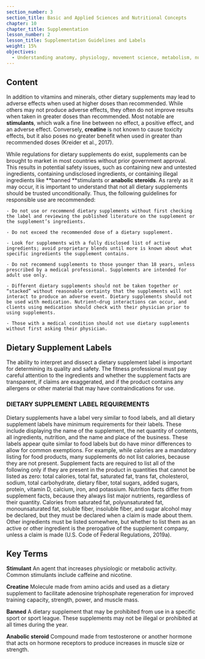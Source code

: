 ```yaml
---
section_number: 3
section_title: Basic and Applied Sciences and Nutritional Concepts
chapter: 10
chapter_title: Supplementation
lesson_number: 2
lesson_title: Supplementation Guidelines and Labels
weight: 15%
objectives:
  - Understanding anatomy, physiology, movement science, metabolism, nutrition, and supplementation.
---
```


## Content
In addition to vitamins and minerals, other dietary supplements may lead to adverse effects when used at higher doses than recommended. While others may not produce adverse effects, they often do not improve results when taken in greater doses than recommended. Most notable are **stimulants**, which walk a fine line between no effect, a positive effect, and an adverse effect. Conversely, **creatine** is not known to cause toxicity effects, but it also poses no greater benefit when used in greater than recommended doses (Kreider et al., 2017).

While regulations for dietary supplements do exist, supplements can be brought to market in most countries without prior government approval. This results in potential safety issues, such as containing new and untested ingredients, containing undisclosed ingredients, or containing illegal ingredients like **banned **stimulants or **anabolic steroids**. As rarely as it may occur, it is important to understand that not all dietary supplements should be trusted unconditionally. Thus, the following guidelines for responsible use are recommended:

	- Do not use or recommend dietary supplements without first checking the label and reviewing the published literature on the supplement or the supplement’s ingredients.

	- Do not exceed the recommended dose of a dietary supplement.

	- Look for supplements with a fully disclosed list of active ingredients; avoid proprietary blends until more is known about what specific ingredients the supplement contains.

	- Do not recommend supplements to those younger than 18 years, unless prescribed by a medical professional. Supplements are intended for adult use only.

	- Different dietary supplements should not be taken together or “stacked” without reasonable certainty that the supplements will not interact to produce an adverse event. Dietary supplements should not be used with medication. Nutrient–drug interactions can occur, and clients using medication should check with their physician prior to using supplements.

	- Those with a medical condition should not use dietary supplements without first asking their physician.

## Dietary Supplement Labels

The ability to interpret and dissect a dietary supplement label is important for determining its quality and safety. The fitness professional must pay careful attention to the ingredients and whether the supplement facts are transparent, if claims are exaggerated, and if the product contains any allergens or other material that may have contraindications for use.

### DIETARY SUPPLEMENT LABEL REQUIREMENTS

Dietary supplements have a label very similar to food labels, and all dietary supplement labels have minimum requirements for their labels. These include displaying the name of the supplement, the net quantity of contents, all ingredients, nutrition, and the name and place of the business. These labels appear quite similar to food labels but do have minor differences to allow for common exemptions. For example, while calories are a mandatory listing for food products, many supplements do not list calories, because they are not present. Supplement facts are required to list all of the following only if they are present in the product in quantities that cannot be listed as zero: total calories, total fat, saturated fat, trans fat, cholesterol, sodium, total carbohydrate, dietary fiber, total sugars, added sugars, protein, vitamin D, calcium, iron, and potassium. Nutrition facts differ from supplement facts, because they always list major nutrients, regardless of their quantity. Calories from saturated fat, polyunsaturated fat, monounsaturated fat, soluble fiber, insoluble fiber, and sugar alcohol may be declared, but they must be declared when a claim is made about them. Other ingredients must be listed somewhere, but whether to list them as an active or other ingredient is the prerogative of the supplement company, unless a claim is made (U.S. Code of Federal Regulations, 2019a).

## Key Terms

**Stimulant**
An agent that increases physiologic or metabolic activity. Common stimulants include caffeine and nicotine.

**Creatine**
Molecule made from amino acids and used as a dietary supplement to facilitate adenosine triphosphate regeneration for improved training capacity, strength, power, and muscle mass.

**Banned**
A dietary supplement that may be prohibited from use in a specific sport or sport league. These supplements may not be illegal or prohibited at all times during the year.

**Anabolic steroid**
Compound made from testosterone or another hormone that acts on hormone receptors to produce increases in muscle size or strength.